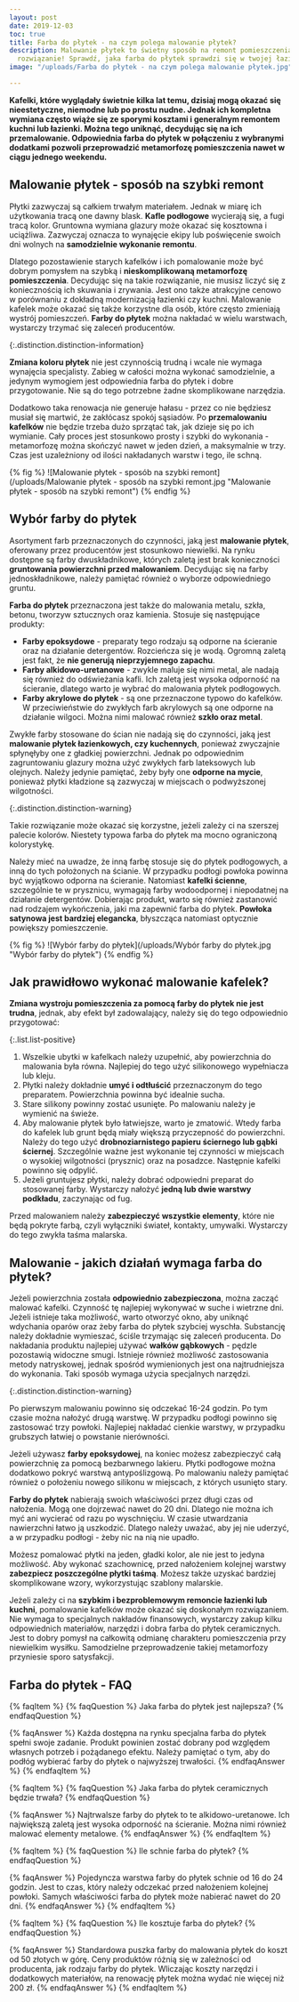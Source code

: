 ```yaml
---
layout: post
date: 2019-12-03
toc: true
title: Farba do płytek - na czym polega malowanie płytek?
description: Malowanie płytek to świetny sposób na remont pomieszczenia. To proste
  rozwiązanie! Sprawdź, jaka farba do płytek sprawdzi się w twojej łazience lub kuchni
image: "/uploads/Farba do płytek - na czym polega malowanie płytek.jpg"

---
```

**Kafelki, które wyglądały świetnie kilka lat temu, dzisiaj mogą okazać się nieestetyczne, niemodne lub po prostu nudne. Jednak ich kompletna wymiana często wiąże się ze sporymi kosztami i generalnym remontem kuchni lub łazienki. Można tego uniknąć, decydując się na ich przemalowanie. Odpowiednia farba do płytek w połączeniu z wybranymi dodatkami pozwoli przeprowadzić metamorfozę pomieszczenia nawet w ciągu jednego weekendu.**

## Malowanie płytek - sposób na szybki remont

Płytki zazwyczaj są całkiem trwałym materiałem. Jednak w miarę ich użytkowania tracą one dawny blask. **Kafle podłogowe** wycierają się, a fugi tracą kolor. Gruntowna wymiana glazury może okazać się kosztowna i uciążliwa. Zazwyczaj oznacza to wynajęcie ekipy lub poświęcenie swoich dni wolnych na **samodzielnie wykonanie remontu**.

Dlatego pozostawienie starych kafelków i ich pomalowanie może być dobrym pomysłem na szybką i **nieskomplikowaną metamorfozę pomieszczenia**. Decydując się na takie rozwiązanie, nie musisz liczyć się z koniecznością ich skuwania i zrywania. Jest ono także atrakcyjne cenowo w porównaniu z dokładną modernizacją łazienki czy kuchni. Malowanie kafelek może okazać się także korzystne dla osób, które często zmieniają wystrój pomieszczeń. **Farby do płytek** można nakładać w wielu warstwach, wystarczy trzymać się zaleceń producentów.

{:.distinction.distinction-information}

**Zmiana koloru płytek** nie jest czynnością trudną i wcale nie wymaga wynajęcia specjalisty. Zabieg w całości można wykonać samodzielnie, a jedynym wymogiem jest odpowiednia farba do płytek i dobre przygotowanie. Nie są do tego potrzebne żadne skomplikowane narzędzia.

Dodatkowo taka renowacja nie generuje hałasu - przez co nie będziesz musiał się martwić, że zakłócasz spokój sąsiadów. Po **przemalowaniu kafelków** nie będzie trzeba dużo sprzątać tak, jak dzieje się po ich wymianie. Cały proces jest stosunkowo prosty i szybki do wykonania - metamorfozę można skończyć nawet w jeden dzień, a maksymalnie w trzy. Czas jest uzależniony od ilości nakładanych warstw i tego, ile schną.

{% fig %}
![Malowanie płytek - sposób na szybki remont](/uploads/Malowanie płytek - sposób na szybki remont.jpg "Malowanie płytek - sposób na szybki remont")
{% endfig %}

## Wybór farby do płytek

Asortyment farb przeznaczonych do czynności, jaką jest **malowanie płytek**, oferowany przez producentów jest stosunkowo niewielki. Na rynku dostępne są farby dwuskładnikowe, których zaletą jest brak konieczności **gruntowania powierzchni przed malowaniem**. Decydując się na farby jednoskładnikowe, należy pamiętać również o wyborze odpowiedniego gruntu.

**Farba do płytek** przeznaczona jest także do malowania metalu, szkła, betonu, tworzyw sztucznych oraz kamienia. Stosuje się następujące produkty:

* **Farby epoksydowe** - preparaty tego rodzaju są odporne na ścieranie oraz na działanie detergentów. Rozcieńcza się je wodą. Ogromną zaletą jest fakt, że **nie generują nieprzyjemnego zapachu**.
* **Farby alkidowo-uretanowe** - zwykle maluje się nimi metal, ale nadają się również do odświeżania kafli. Ich zaletą jest wysoka odporność na ścieranie, dlatego warto je wybrać do malowania płytek podłogowych.
* **Farby akrylowe do płytek** - są one przeznaczone typowo do kafelków. W przeciwieństwie do zwykłych farb akrylowych są one odporne na działanie wilgoci. Można nimi malować również **szkło oraz metal**.

Zwykłe farby stosowane do ścian nie nadają się do czynności, jaką jest **malowanie płytek łazienkowych, czy kuchennych**, ponieważ zwyczajnie spłynęłyby one z gładkiej powierzchni. Jednak po odpowiednim zagruntowaniu glazury można użyć zwykłych farb lateksowych lub olejnych. Należy jedynie pamiętać, żeby były one **odporne na mycie**, ponieważ płytki kładzione są zazwyczaj w miejscach o podwyższonej wilgotności.

{:.distinction.distinction-warning}

Takie rozwiązanie może okazać się korzystne, jeżeli zależy ci na szerszej palecie kolorów. Niestety typowa farba do płytek ma mocno ograniczoną kolorystykę.

Należy mieć na uwadze, że inną farbę stosuje się do płytek podłogowych, a inną do tych położonych na ścianie. W przypadku podłogi powłoka powinna być wyjątkowo odporna na ścieranie. Natomiast **kafelki ścienne**, szczególnie te w prysznicu, wymagają farby wodoodpornej i niepodatnej na działanie detergentów. Dobierając produkt, warto się również zastanowić nad rodzajem wykończenia, jaki ma zapewnić farba do płytek. **Powłoka satynowa jest bardziej elegancka**, błyszcząca natomiast optycznie powiększy pomieszczenie.

{% fig %}
![Wybór farby do płytek](/uploads/Wybór farby do płytek.jpg "Wybór farby do płytek")
{% endfig %}

## Jak prawidłowo wykonać malowanie kafelek?

**Zmiana wystroju pomieszczenia za pomocą farby do płytek nie jest trudna**, jednak, aby efekt był zadowalający, należy się do tego odpowiednio przygotować:

{:.list.list-positive}

1. Wszelkie ubytki w kafelkach należy uzupełnić, aby powierzchnia do malowania była równa. Najlepiej do tego użyć silikonowego wypełniacza lub kleju.
2. Płytki należy dokładnie **umyć i odtłuścić** przeznaczonym do tego preparatem. Powierzchnia powinna być idealnie sucha.
3. Stare silikony powinny zostać usunięte. Po malowaniu należy je wymienić na świeże.
4. Aby malowanie płytek było łatwiejsze, warto je zmatowić. Wtedy farba do kafelek lub grunt będą miały większą przyczepność do powierzchni. Należy do tego użyć **drobnoziarnistego papieru ściernego lub gąbki ściernej**. Szczególnie ważne jest wykonanie tej czynności w miejscach o wysokiej wilgotności (prysznic) oraz na posadzce. Następnie kafelki powinno się odpylić.
5. Jeżeli gruntujesz płytki, należy dobrać odpowiedni preparat do stosowanej farby. Wystarczy nałożyć **jedną lub dwie warstwy podkładu**, zaczynając od fug.

Przed malowaniem należy **zabezpieczyć wszystkie elementy**, które nie będą pokryte farbą, czyli wyłączniki świateł, kontakty, umywalki. Wystarczy do tego zwykła taśma malarska.

## Malowanie - jakich działań wymaga farba do płytek?

Jeżeli powierzchnia została **odpowiednio zabezpieczona**, można zacząć malować kafelki. Czynność tę najlepiej wykonywać w suche i wietrzne dni. Jeżeli istnieje taka możliwość, warto otworzyć okno, aby uniknąć wdychania oparów oraz żeby farba do płytek szybciej wyschła. Substancję należy dokładnie wymieszać, ściśle trzymając się zaleceń producenta. Do nakładania produktu najlepiej używać **wałków gąbkowych** - pędzle pozostawią widoczne smugi. Istnieje również możliwość zastosowania metody natryskowej, jednak spośród wymienionych jest ona najtrudniejsza do wykonania. Taki sposób wymaga użycia specjalnych narzędzi.

{:.distinction.distinction-warning}

Po pierwszym malowaniu powinno się odczekać 16-24 godzin. Po tym czasie można nałożyć drugą warstwę. W przypadku podłogi powinno się zastosować trzy powłoki. Najlepiej nakładać cienkie warstwy, w przypadku grubszych łatwiej o powstanie nierówności.

Jeżeli używasz **farby epoksydowej**, na koniec możesz zabezpieczyć całą powierzchnię za pomocą bezbarwnego lakieru. Płytki podłogowe można dodatkowo pokryć warstwą antypoślizgową. Po malowaniu należy pamiętać również o położeniu nowego silikonu w miejscach, z których usunięto stary.

**Farby do płytek** nabierają swoich właściwości przez długi czas od nałożenia. Mogą one dojrzewać nawet do 20 dni. Dlatego nie można ich myć ani wycierać od razu po wyschnięciu. W czasie utwardzania nawierzchni łatwo ją uszkodzić. Dlatego należy uważać, aby jej nie uderzyć, a w przypadku podłogi - żeby nic na nią nie upadło.

Możesz pomalować płytki na jeden, gładki kolor, ale nie jest to jedyna możliwość. Aby wykonać szachownicę, przed nałożeniem kolejnej warstwy **zabezpiecz poszczególne płytki taśmą**. Możesz także uzyskać bardziej skomplikowane wzory, wykorzystując szablony malarskie.

Jeżeli zależy ci na **szybkim i bezproblemowym remoncie łazienki lub kuchni**, pomalowanie kafelków może okazać się doskonałym rozwiązaniem. Nie wymaga to specjalnych nakładów finansowych, wystarczy zakup kilku odpowiednich materiałów, narzędzi i dobra farba do płytek ceramicznych. Jest to dobry pomysł na całkowitą odmianę charakteru pomieszczenia przy niewielkim wysiłku. Samodzielne przeprowadzenie takiej metamorfozy przyniesie sporo satysfakcji.

## Farba do płytek - FAQ

{% faqItem %}
{% faqQuestion %}
Jaka farba do płytek jest najlepsza?
{% endfaqQuestion %}

{% faqAnswer %}
Każda dostępna na rynku specjalna farba do płytek spełni swoje zadanie. Produkt powinien zostać dobrany pod względem własnych potrzeb i pożądanego efektu. Należy pamiętać o tym, aby do podłóg wybierać farby do płytek o najwyższej trwałości.
{% endfaqAnswer %}
{% endfaqItem %}

{% faqItem %}
{% faqQuestion %}
Jaka farba do płytek ceramicznych będzie trwała?
{% endfaqQuestion %}

{% faqAnswer %}
Najtrwalsze farby do płytek to te alkidowo-uretanowe. Ich największą zaletą jest wysoka odporność na ścieranie. Można nimi również malować elementy metalowe.
{% endfaqAnswer %}
{% endfaqItem %}

{% faqItem %}
{% faqQuestion %}
Ile schnie farba do płytek?
{% endfaqQuestion %}

{% faqAnswer %}
Pojedyncza warstwa farby do płytek schnie od 16 do 24 godzin. Jest to czas, który należy odczekać przed nałożeniem kolejnej powłoki. Samych właściwości farba do płytek może nabierać nawet do 20 dni.
{% endfaqAnswer %}
{% endfaqItem %}

{% faqItem %}
{% faqQuestion %}
Ile kosztuje farba do płytek?
{% endfaqQuestion %}

{% faqAnswer %}
Standardowa puszka farby do malowania płytek do koszt od 50 złotych w górę. Ceny produktów różnią się w zależności od producenta, jak rodzaju farby do płytek. Wliczając koszty narzędzi i dodatkowych materiałów, na renowację płytek można wydać nie więcej niż 200 zł.
{% endfaqAnswer %}
{% endfaqItem %}
